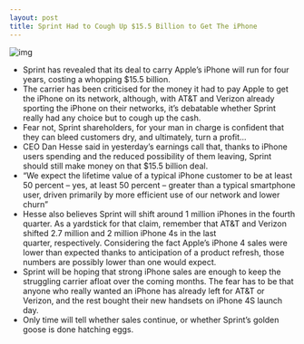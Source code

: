 ```yaml
---
layout: post
title: Sprint Had to Cough Up $15.5 Billion to Get The iPhone
---
```

![img](http://media.idownloadblog.com/wp-content/uploads/2011/10/iphone-4s-sprint-e1319396052436.jpg)
* Sprint has revealed that its deal to carry Apple’s iPhone will run for four years, costing a whopping $15.5 billion.
* The carrier has been criticised for the money it had to pay Apple to get the iPhone on its network, although, with AT&T and Verizon already sporting the iPhone on their networks, it’s debatable whether Sprint really had any choice but to cough up the cash.
* Fear not, Sprint shareholders, for your man in charge is confident that they can bleed customers dry, and ultimately, turn a profit…
* CEO Dan Hesse said in yesterday’s earnings call that, thanks to iPhone users spending and the reduced possibility of them leaving, Sprint should still make money on that $15.5 billion deal.
* “We expect the lifetime value of a typical iPhone customer to be at least 50 percent – yes, at least 50 percent – greater than a typical smartphone user, driven primarily by more efficient use of our network and lower churn”
* Hesse also believes Sprint will shift around 1 million iPhones in the fourth quarter. As a yardstick for that claim, remember that AT&T and Verizon shifted 2.7 million and 2 million iPhone 4s in the last quarter, respectively. Considering the fact Apple’s iPhone 4 sales were lower than expected thanks to anticipation of a product refresh, those numbers are possibly lower than one would expect.
* Sprint will be hoping that strong iPhone sales are enough to keep the struggling carrier afloat over the coming months. The fear has to be that anyone who really wanted an iPhone has already left for AT&T or Verizon, and the rest bought their new handsets on iPhone 4S launch day.
* Only time will tell whether sales continue, or whether Sprint’s golden goose is done hatching eggs.

